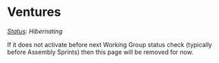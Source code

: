 # Ventures

[_Status_](https://docs.google.com/document/d/1RQrZE_9iw0ewIj7UCvC7SBLCziYwfi13vM5FbRDBCx4/edit?usp=sharing)_: Hibernating_

If it does not activate before next Working Group status check \(typically before Assembly Sprints\) then this page will be removed for now.

